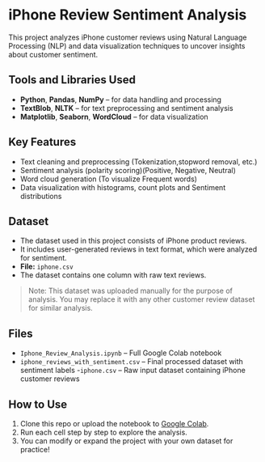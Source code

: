 
# iPhone Review Sentiment Analysis

This project analyzes iPhone customer reviews using Natural Language Processing (NLP) and data visualization techniques to uncover insights about customer sentiment.

## Tools and Libraries Used
- **Python**, **Pandas**, **NumPy** – for data handling and processing  
- **TextBlob**, **NLTK** – for text preprocessing and sentiment analysis  
- **Matplotlib**, **Seaborn**, **WordCloud** – for data visualization


## Key Features
- Text cleaning and preprocessing (Tokenization,stopword removal, etc.)
- Sentiment analysis (polarity scoring)(Positive, Negative, Neutral)
- Word cloud generation (To visualize Frequent words)
- Data visualization with histograms, count plots and Sentiment distributions


## Dataset

- The dataset used in this project consists of iPhone product reviews.
- It includes user-generated reviews in text format, which were analyzed for sentiment.
- **File:** `iphone.csv`  
- The dataset contains one column with raw text reviews.

> Note: This dataset was uploaded manually for the purpose of analysis. You may replace it with any other customer review dataset for similar analysis.


## Files
- `Iphone_Review_Analysis.ipynb` – Full Google Colab notebook
- `iphone_reviews_with_sentiment.csv` – Final processed dataset with sentiment labels
-`iphone.csv` – Raw input dataset containing iPhone customer reviews


 ## How to Use

1. Clone this repo or upload the notebook to [Google Colab](https://colab.research.google.com/).
2. Run each cell step by step to explore the analysis.
3. You can modify or expand the project with your own dataset for practice!
